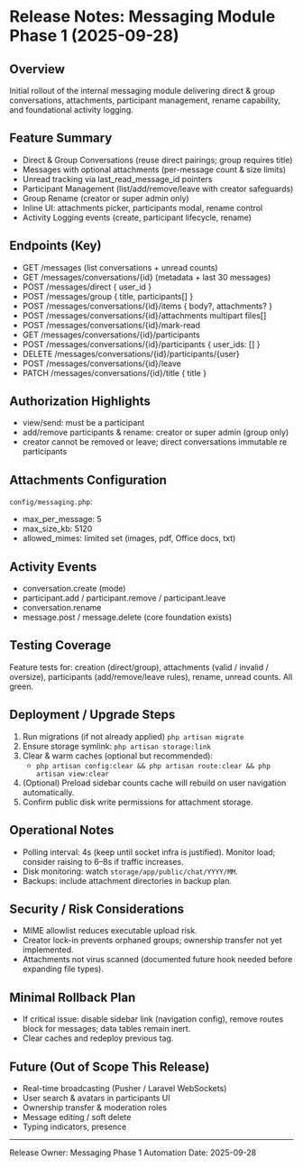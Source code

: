 # Release Notes: Messaging Module Phase 1 (2025-09-28)

## Overview
Initial rollout of the internal messaging module delivering direct & group conversations, attachments, participant management, rename capability, and foundational activity logging.

## Feature Summary
- Direct & Group Conversations (reuse direct pairings; group requires title)
- Messages with optional attachments (per-message count & size limits)
- Unread tracking via last_read_message_id pointers
- Participant Management (list/add/remove/leave with creator safeguards)
- Group Rename (creator or super admin only)
- Inline UI: attachments picker, participants modal, rename control
- Activity Logging events (create, participant lifecycle, rename)

## Endpoints (Key)
- GET /messages (list conversations + unread counts)
- GET /messages/conversations/{id} (metadata + last 30 messages)
- POST /messages/direct { user_id }
- POST /messages/group { title, participants[] }
- POST /messages/conversations/{id}/items { body?, attachments? }
- POST /messages/conversations/{id}/attachments multipart files[]
- POST /messages/conversations/{id}/mark-read
- GET /messages/conversations/{id}/participants
- POST /messages/conversations/{id}/participants { user_ids: [] }
- DELETE /messages/conversations/{id}/participants/{user}
- POST /messages/conversations/{id}/leave
- PATCH /messages/conversations/{id}/title { title }

## Authorization Highlights
- view/send: must be a participant
- add/remove participants & rename: creator or super admin (group only)
- creator cannot be removed or leave; direct conversations immutable re participants

## Attachments Configuration
`config/messaging.php`:
- max_per_message: 5
- max_size_kb: 5120
- allowed_mimes: limited set (images, pdf, Office docs, txt)

## Activity Events
- conversation.create (mode)
- participant.add / participant.remove / participant.leave
- conversation.rename
- message.post / message.delete (core foundation exists)

## Testing Coverage
Feature tests for: creation (direct/group), attachments (valid / invalid / oversize), participants (add/remove/leave rules), rename, unread counts. All green.

## Deployment / Upgrade Steps
1. Run migrations (if not already applied) `php artisan migrate`
2. Ensure storage symlink: `php artisan storage:link`
3. Clear & warm caches (optional but recommended):
   - `php artisan config:clear && php artisan route:clear && php artisan view:clear`
4. (Optional) Preload sidebar counts cache will rebuild on user navigation automatically.
5. Confirm public disk write permissions for attachment storage.

## Operational Notes
- Polling interval: 4s (keep until socket infra is justified). Monitor load; consider raising to 6–8s if traffic increases.
- Disk monitoring: watch `storage/app/public/chat/YYYY/MM`.
- Backups: include attachment directories in backup plan.

## Security / Risk Considerations
- MIME allowlist reduces executable upload risk.
- Creator lock-in prevents orphaned groups; ownership transfer not yet implemented.
- Attachments not virus scanned (documented future hook needed before expanding file types).

## Minimal Rollback Plan
- If critical issue: disable sidebar link (navigation config), remove routes block for messages; data tables remain inert.
- Clear caches and redeploy previous tag.

## Future (Out of Scope This Release)
- Real-time broadcasting (Pusher / Laravel WebSockets)
- User search & avatars in participants UI
- Ownership transfer & moderation roles
- Message editing / soft delete
- Typing indicators, presence

---
Release Owner: Messaging Phase 1 Automation
Date: 2025-09-28
